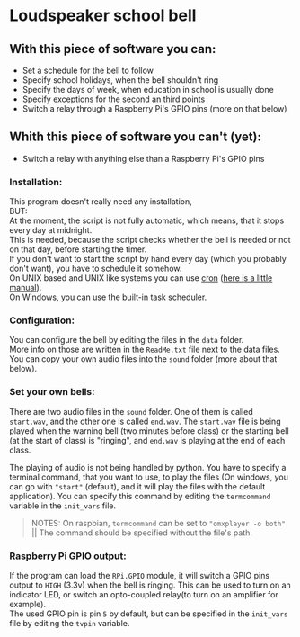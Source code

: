 # Loudspeaker school bell

## With this piece of software you can:
* Set a schedule for the bell to follow
* Specify school holidays, when the bell shouldn't ring
* Specify the days of week, when education in school is usually done
* Specify exceptions for the second an third points
* Switch a relay through a Raspberry Pi's GPIO pins (more on that below)

## Whith this piece of software you can't (yet):
* Switch a relay with anything else than a Raspberry Pi's GPIO pins

### Installation:
This program doesn't really need any installation,    
BUT:    
At the moment, the script is not fully automatic, which means, that it stops every day at midnight.    
This is needed, because the script checks whether the bell is needed or not on that day, before starting the timer.   
If you don't want to start the script by hand every day (which you probably don't want), you have to schedule it somehow.    
On UNIX based and UNIX like systems you can use [cron](https://en.wikipedia.org/wiki/Cron) ([here is a little manual](https://www.raspberrypi.org/documentation/linux/usage/cron.md)).   
On Windows, you can use the built-in task scheduler.
### Configuration:
You can configure the bell by editing the files in the `data` folder.   
More info on those are written in the `ReadMe.txt` file next to the data files.   
You can copy your own audio files into the `sound` folder (more about that below).
### Set your own bells:
There are two audio files in the `sound` folder.
One of them is called `start.wav`, and the other one is called `end.wav`. The `start.wav` file is being played when the warning bell (two minutes before class) or the starting bell (at the start of class) is "ringing", and `end.wav` is playing at the end of each class.   

The playing of audio is not being handled by python. You have to specify a terminal command, that you want to use, to play the files (On windows, you can go with `"start"` (default), and it will play the files with the default application). You can specify this command by editing the `termcommand` variable in the `init_vars` file.   
>NOTES: On raspbian, `termcommand` can be set to `"omxplayer -o both"` || The command should be specified without the file's path.    

### Raspberry Pi GPIO output:
If the program can load the `RPi.GPIO` module, it will switch a GPIO pins output to `HIGH` (3.3v) when the bell is ringing. This can be used to turn on an indicator LED, or switch an opto-coupled relay(to turn on an amplifier for example).   
The used GPIO pin is pin `5` by default, but can be specified in the `init_vars` file by editing the `tvpin` variable.
